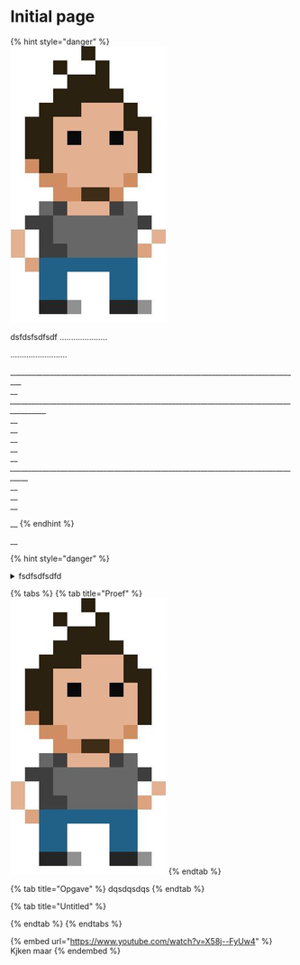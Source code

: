 # Initial page



{% hint style="danger" %}
\
![](<.gitbook/assets/image (1).png>)

dsfdsfsdfsdf .....................

.........................

\_\_\_\_\_\_\_\_\_\_\_\_\_\_\_\_\_\_\_\_\_\_\_\_\_\_\_\_\_\_\_\_\_\_\_\_\_\_\_\_\_\_\_\_\_\_\_\_\_\_\_\_\_\_\_\_\_\_\_\_\_\_\_\_\_\_\_\_\_\_\_\_\_\_\_\_\_\_\_\_\_\
__\
_\_\_\_\_\_\_\_\_\_\_\_\_\_\_\_\_\_\_\_\_\_\_\_\_\_\_\_\_\_\_\_\_\_\_\_\_\_\_\_\_\_\_\_\_\_\_\_\_\_\_\_\_\_\_\_\_\_\_\_\_\_\_\_\_\_\_\_\_\_\_\_\_\_\_\_\_\_\_\_\_\_\_\_\_\_\_\_\__\
__\
__\
__\
__\
__\
_\_\_\_\_\_\_\_\_\_\_\_\_\_\_\_\_\_\_\_\_\_\_\_\_\_\_\_\_\_\_\_\_\_\_\_\_\_\_\_\_\_\_\_\_\_\_\_\_\_\_\_\_\_\_\_\_\_\_\_\_\_\_\_\_\_\_\_\_\_\_\_\_\_\_\_\_\_\_\_\_\_\_\__\
__\
__\
__

__
{% endhint %}

__



{% hint style="danger" %}

<details>

<summary>fsdfsdfsdfd</summary>

sdfsdfsdf





</details>

{% tabs %}
{% tab title="Proef" %}
![](<.gitbook/assets/TDams RPG.jpg>)
{% endtab %}

{% tab title="Opgave" %}
dqsdqsdqs
{% endtab %}

{% tab title="Untitled" %}

{% endtab %}
{% endtabs %}

{% embed url="https://www.youtube.com/watch?v=X58j--FyUw4" %}
Kjken maar
{% endembed %}
